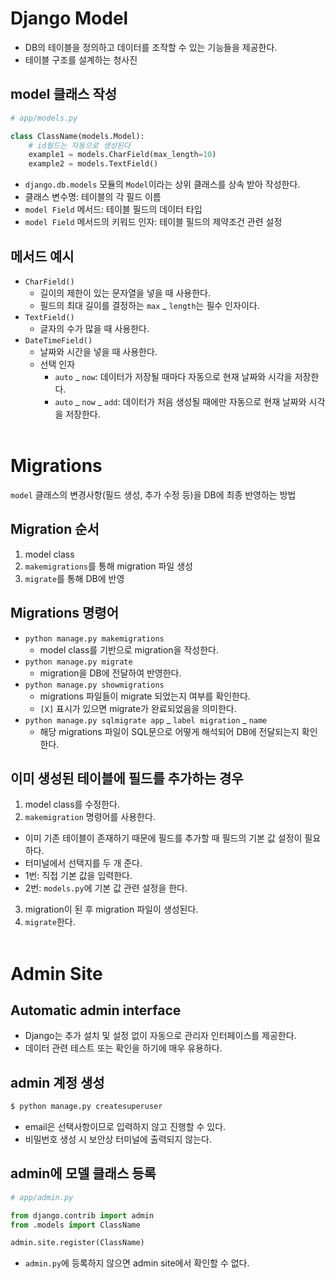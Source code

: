 # Django Model
- DB의 테이블을 정의하고 데이터를 조작할 수 있는 기능들을 제공한다.
- 테이블 구조를 설계하는 청사진

## model 클래스 작성
```python
# app/models.py

class ClassName(models.Model):
    # id필드는 자동으로 생성된다
    example1 = models.CharField(max_length=10)
    example2 = models.TextField()
```
- `django.db.models` 모듈의 `Model`이라는 상위 클래스를 상속 받아 작성한다.
- 클래스 변수명: 테이블의 각 필드 이름
- `model Field` 메서드: 테이블 필드의 데이터 타입
- `model Field` 메서드의 키워드 인자: 테이블 필드의 제약조건 관련 설정

## 메서드 예시
- $\texttt{CharField()}$
  - 길이의 제한이 있는 문자열을 넣을 때 사용한다.
  - 필드의 최대 길이를 결정하는 $\texttt{max}$ _ $\texttt{length}$는 필수 인자이다.
- $\texttt{TextField()}$
  - 글자의 수가 많을 때 사용한다.
- $\texttt{DateTimeField()}$
  - 날짜와 시간을 넣을 때 사용한다.
  - 선택 인자
    - $\texttt{auto}$ _ $\texttt{now}$: 데이터가 저장될 때마다 자동으로 현재 날짜와 시각을 저장한다.
    - $\texttt{auto}$ _ $\texttt{now}$ _ $\texttt{add}$: 데이터가 처음 생성될 때에만 자동으로 현재 날짜와 시각을 저장한다.
<br><br>

# Migrations
`model` 클래스의 변경사항(필드 생성, 추가 수정 등)을 DB에 최종 반영하는 방법

## Migration 순서
1. model class
2. $\texttt{makemigrations}$를 통해 migration 파일 생성
3. $\texttt{migrate}$를 통해 DB에 반영

## Migrations 명령어
- $\texttt{python manage.py makemigrations}$
  - model class를 기반으로 migration을 작성한다.
- $\texttt{python manage.py migrate}$
  - migration을 DB에 전달하여 반영한다.
- $\texttt{python manage.py showmigrations}$
  - migrations 파일들이 migrate 되었는지 여부를 확인한다.
  - `[X]` 표시가 있으면 migrate가 완료되었음을 의미한다.
- $\texttt{python manage.py sqlmigrate app}$ _ $\texttt{label migration}$ _ $\texttt{name}$
  - 해당 migrations 파일이 SQL문으로 어떻게 해석되어 DB에 전달되는지 확인한다.

## 이미 생성된 테이블에 필드를 추가하는 경우
1. model class를 수정한다.
2. $\texttt{makemigration}$ 명령어를 사용한다.
  - 이미 기존 테이블이 존재하기 때문에 필드를 추가할 때 필드의 기본 값 설정이 필요하다.
  - 터미널에서 선택지를 두 개 준다.
  - 1번: 직접 기본 값을 입력한다.
  - 2번: `models.py`에 기본 값 관련 설정을 한다.
3. migration이 된 후 migration 파일이 생성된다.
4. $\texttt{migrate}$한다.
<br><br>

# Admin Site
## Automatic admin interface
- Django는 추가 설치 및 설정 없이 자동으로 관리자 인터페이스를 제공한다.
- 데이터 관련 테스트 또는 확인을 하기에 매우 유용하다.

## admin 계정 생성
```bash
$ python manage.py createsuperuser
```
- email은 선택사항이므로 입력하지 않고 진행할 수 있다.
- 비밀번호 생성 시 보안상 터미널에 출력되지 않는다.

## admin에 모델 클래스 등록
```python
# app/admin.py

from django.contrib import admin
from .models import ClassName

admin.site.register(ClassName)
```
- `admin.py`에 등록하지 않으면 admin site에서 확인할 수 없다.